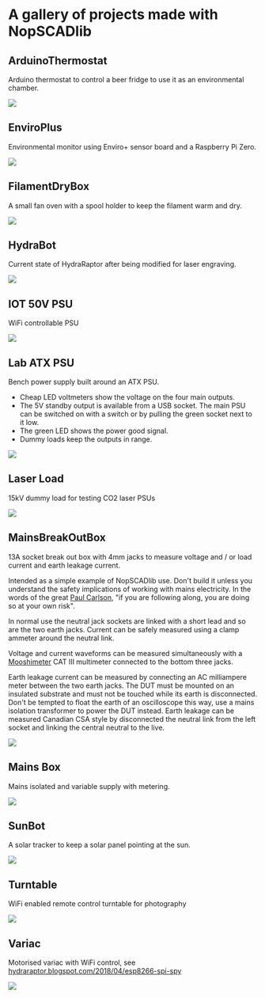 # A gallery of projects made with NopSCADlib
<a name="TOP"></a>
## ArduinoThermostat
Arduino thermostat to control a beer fridge to use it as an environmental chamber.

![](ArduinoThermostat.png)


<a name="TOP"></a>
## EnviroPlus
Environmental monitor using Enviro+ sensor board and a Raspberry Pi Zero.

![](EnviroPlus.png)


<a name="TOP"></a>
## FilamentDryBox
A small fan oven with a spool holder to keep the filament warm and dry.

![](FilamentDryBox.png)


<a name="TOP"></a>
## HydraBot
Current state of HydraRaptor after being modified for laser engraving.

![](HydraBot.png)


<a name="TOP"></a>
## IOT 50V PSU
WiFi controllable PSU

![](IOT_50V_PSU.png)


<a name="TOP"></a>
## Lab ATX PSU
Bench power supply built around an ATX PSU.

* Cheap LED voltmeters show the voltage on the four main outputs.
* The 5V standby output is available from a USB socket. The main PSU can be switched on with a switch or by pulling the green socket next to it low.
* The green LED shows the power good signal.
* Dummy loads keep the outputs in range.



![](Lab_ATX_PSU.png)


<a name="TOP"></a>
## Laser Load
15kV dummy load for testing CO2 laser PSUs

![](Laser_load.png)


<a name="TOP"></a>
## MainsBreakOutBox
13A socket break out box with 4mm jacks to measure voltage and / or load current and earth leakage current.

Intended as a simple example of NopSCADlib use. Don't build it unless you understand the safety implications of working with mains electricity. In the words of
the great [Paul Carlson](https://www.youtube.com/channel/UCU9SoQxJewrWb_3GxeteQPA), "if you are following along, you are doing so at your own risk".

In normal use the neutral jack sockets are linked with a short lead and so are the two earth jacks. Current can be safely measured using a clamp ammeter around the neutral link.

Voltage and current waveforms can be measured simultaneously with a [Mooshimeter](https://moosh.im/) CAT III multimeter connected to the bottom three jacks.

Earth leakage current can be measured by connecting an AC milliampere meter between the two earth jacks. The DUT must be mounted on an insulated substrate and must not be touched
while its earth is disconnected. Don't be tempted to float the earth of an oscilloscope this way, use a mains isolation transformer to power the DUT instead.
Earth leakage can be measured Canadian CSA style by disconnected the neutral link from the left socket and linking the central neutral to the live.

![](MainsBreakOutBox.png)


<a name="TOP"></a>
## Mains Box
Mains isolated and variable supply with metering.



![](Mains_Box.png)


<a name="TOP"></a>
## SunBot
A solar tracker to keep a solar panel pointing at the sun.

![](SunBot.png)


<a name="TOP"></a>
## Turntable
WiFi enabled remote control turntable for photography

![](Turntable.png)


<a name="TOP"></a>
## Variac
Motorised variac with WiFi control, see [hydraraptor.blogspot.com/2018/04/esp8266-spi-spy](https://hydraraptor.blogspot.com/2018/04/esp8266-spi-spy.html)



![](Variac.png)


